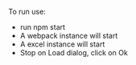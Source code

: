 To run use:

- run npm start
- A webpack instance will start
- A excel instance will start
- Stop on Load dialog, click on Ok